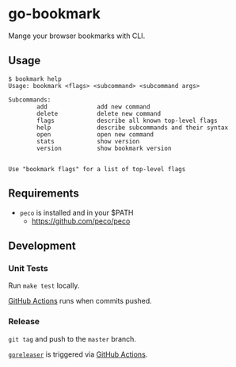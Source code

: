 # go-bookmark

Mange your browser bookmarks with CLI.

## Usage

```
$ bookmark help
Usage: bookmark <flags> <subcommand> <subcommand args>

Subcommands:
        add              add new command
        delete           delete new command
        flags            describe all known top-level flags
        help             describe subcommands and their syntax
        open             open new command
        stats            show version
        version          show bookmark version


Use "bookmark flags" for a list of top-level flags
```

## Requirements

- `peco` is installed and in your $PATH
    - https://github.com/peco/peco

## Development

### Unit Tests

Run `make test` locally.

[GitHub Actions](https://github.com/kenju/go-bookmark/actions/workflows/ci-test.yml) runs when commits pushed.

### Release

`git tag` and push to the `master` branch.

[`goreleaser`](https://goreleaser.com/) is triggered via [GitHub Actions](https://github.com/kenju/go-bookmark/actions/workflows/release.yml).
